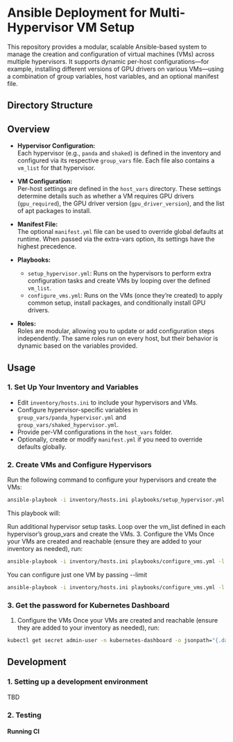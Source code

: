 # Ansible Deployment for Multi-Hypervisor VM Setup

This repository provides a modular, scalable Ansible-based system to manage the creation and configuration of virtual machines (VMs) across multiple hypervisors. It supports dynamic per-host configurations—for example, installing different versions of GPU drivers on various VMs—using a combination of group variables, host variables, and an optional manifest file.

## Directory Structure



## Overview

- **Hypervisor Configuration:**  
  Each hypervisor (e.g., `panda` and `shaked`) is defined in the inventory and configured via its respective `group_vars` file. Each file also contains a `vm_list` for that hypervisor.

- **VM Configuration:**  
  Per-host settings are defined in the `host_vars` directory. These settings determine details such as whether a VM requires GPU drivers (`gpu_required`), the GPU driver version (`gpu_driver_version`), and the list of apt packages to install.

- **Manifest File:**  
  The optional `manifest.yml` file can be used to override global defaults at runtime. When passed via the extra-vars option, its settings have the highest precedence.

- **Playbooks:**  
  - `setup_hypervisor.yml`: Runs on the hypervisors to perform extra configuration tasks and create VMs by looping over the defined `vm_list`.
  - `configure_vms.yml`: Runs on the VMs (once they’re created) to apply common setup, install packages, and conditionally install GPU drivers.

- **Roles:**  
  Roles are modular, allowing you to update or add configuration steps independently. The same roles run on every host, but their behavior is dynamic based on the variables provided.

## Usage

### 1. Set Up Your Inventory and Variables

- Edit `inventory/hosts.ini` to include your hypervisors and VMs.
- Configure hypervisor-specific variables in `group_vars/panda_hypervisor.yml` and `group_vars/shaked_hypervisor.yml`.
- Provide per-VM configurations in the `host_vars` folder.
- Optionally, create or modify `manifest.yml` if you need to override defaults globally.

### 2. Create VMs and Configure Hypervisors

Run the following command to configure your hypervisors and create the VMs:

```bash
ansible-playbook -i inventory/hosts.ini playbooks/setup_hypervisor.yml -l panda_hypervisor -e @../sites_manifests/panda-dev-versions.yml
```
This playbook will:

Run additional hypervisor setup tasks.
Loop over the vm_list defined in each hypervisor’s group_vars and create the VMs.
3. Configure the VMs
Once your VMs are created and reachable (ensure they are added to your inventory as needed), run:

```bash
ansible-playbook -i inventory/hosts.ini playbooks/configure_vms.yml -l panda-worker-node -e @../sites_manifests/panda-dev-versions.yml
```

You can configure just one VM by passing --limit <VM-name>
```bash
ansible-playbook -i inventory/hosts.ini playbooks/configure_vms.yml -l panda-worker-node -e @../sites_manifests/panda-dev-versions.yml
```

### 3. Get the password for Kubernetes Dashboard

1. Configure the VMs
Once your VMs are created and reachable (ensure they are added to your inventory as needed), run:

```bash
kubectl get secret admin-user -n kubernetes-dashboard -o jsonpath="{.data.token}" | base64 -d
```



## Development

### 1. Setting up a development environment
TBD
### 2. Testing

#### Running CI
